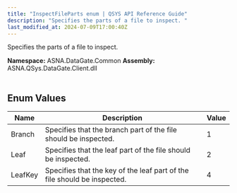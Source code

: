 ```yaml
---
title: "InspectFileParts enum | QSYS API Reference Guide"
description: "Specifies the parts of a file to inspect. "
last_modified_at: 2024-07-09T17:00:40Z
---
```


Specifies the parts of a file to inspect.

**Namespace:** ASNA.DataGate.Common
**Assembly:** ASNA.QSys.DataGate.Client.dll
<br>
<br>

## Enum Values

| Name | Description | Value
| --- | --- | --- 
| Branch | Specifies that the branch part of the file should be inspected. | 1 |
| Leaf | Specifies that the leaf part of the file should be inspected. | 2 |
| LeafKey | Specifies that the key of the leaf part of the file should be inspected. | 4 |
